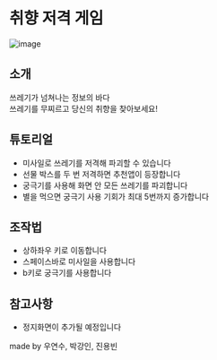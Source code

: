 # 취향 저격 게임
![image](https://user-images.githubusercontent.com/65290436/114415384-976ba980-9bea-11eb-9d25-5cf6a6b01c12.png)

## 소개
쓰레기가 넘쳐나는 정보의 바다  
쓰레기를 무찌르고 당신의 취향을 찾아보세요!   

## 튜토리얼
- 미사일로 쓰레기를 저격해 파괴할 수 있습니다  
- 선물 박스를 두 번 저격하면 추천앱이 등장합니다  
- 궁극기를 사용해 화면 안 모든 쓰레기를 파괴합니다  
- 별을 먹으면 궁극기 사용 기회가 최대 5번까지 증가합니다  

## 조작법
- 상하좌우 키로 이동합니다
- 스페이스바로 미사일을 사용합니다
- b키로 궁극기를 사용합니다

## 참고사항
- 정지화면이 추가될 예정입니다  

made by 우연수, 박강인, 진용빈

